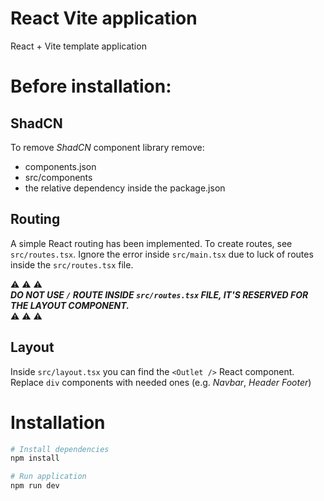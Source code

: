 # React Vite application

React + Vite template application

# Before installation:

## ShadCN

To remove _ShadCN_ component library remove:

- components.json
- src/components
- the relative dependency inside the package.json

## Routing

A simple React routing has been implemented. To create routes, see `src/routes.tsx`. Ignore the error inside `src/main.tsx` due to luck of routes inside the `src/routes.tsx` file.

⚠️ ⚠️ ⚠️ <br>
**_DO NOT USE `/` ROUTE INSIDE `src/routes.tsx` FILE, IT'S RESERVED FOR THE LAYOUT COMPONENT._** <br>
⚠️ ⚠️ ⚠️

## Layout

Inside `src/layout.tsx` you can find the `<Outlet />` React component. Replace `div` components with needed ones (e.g. _Navbar_, _Header_ _Footer_)

# Installation

```bash
# Install dependencies
npm install

# Run application
npm run dev
```
